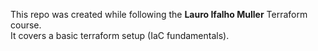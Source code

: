 This repo was created while following the **Lauro Ifalho Muller** Terraform course.  
It covers a basic terraform setup (IaC fundamentals).